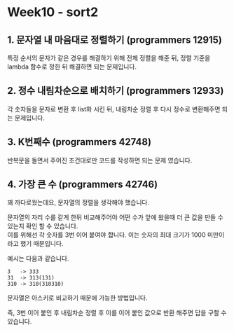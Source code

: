 # Week10 - sort2

## 1. 문자열 내 마음대로 정렬하기 (programmers 12915)

특정 순서의 문자가 같은 경우를 해결하기 위해 전체 정렬을 해준 뒤, 정렬 기준을 lambda 함수로 정한 뒤 해결하면 되는 문제입니다.

## 2. 정수 내림차순으로 배치하기 (programmers 12933)

각 숫자들을 문자로 변환 후 list화 시킨 뒤, 내림차순 정렬 후 다시 정수로 변환해주면 되는 문제입니다.

## 3. K번째수 (programmers 42748)

반복문을 돌면서 주어진 조건대로만 코드를 작성하면 되는 문제 였습니다.

## 4. 가장 큰 수 (programmers 42746)

꽤 까다로웠는데요, 문자열의 정렬을 생각해야 했습니다.

문자열의 자리 수를 같게 한뒤 비교해주어야 어떤 수가 앞에 왔을때 더 큰 값을 만들 수 있는지 확인 할 수 있습니다.  
이를 위해선 각 숫자를 3번 이어 붙여야 합니다. 이는 숫자의 최대 크기가 1000 미만이라고 했기 때문입니다.

예시는 다음과 같습니다.

```
3   -> 333
31  -> 313(131)
310 -> 310(310310)
```

문자열은 아스키로 비교하기 때문에 가능한 방법입니다.

즉, 3번 이어 붙인 후 내림차순 정렬 후 이를 이어 붙인 값으로 반환 해주면 답을 구할 수 있습니다.
